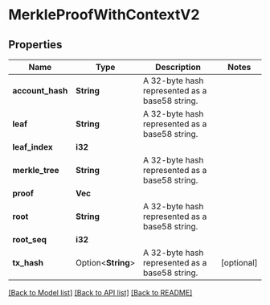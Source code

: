 # MerkleProofWithContextV2

## Properties

Name | Type | Description | Notes
------------ | ------------- | ------------- | -------------
**account_hash** | **String** | A 32-byte hash represented as a base58 string. | 
**leaf** | **String** | A 32-byte hash represented as a base58 string. | 
**leaf_index** | **i32** |  | 
**merkle_tree** | **String** | A 32-byte hash represented as a base58 string. | 
**proof** | **Vec<String>** |  | 
**root** | **String** | A 32-byte hash represented as a base58 string. | 
**root_seq** | **i32** |  | 
**tx_hash** | Option<**String**> | A 32-byte hash represented as a base58 string. | [optional]

[[Back to Model list]](../README.md#documentation-for-models) [[Back to API list]](../README.md#documentation-for-api-endpoints) [[Back to README]](../README.md)


